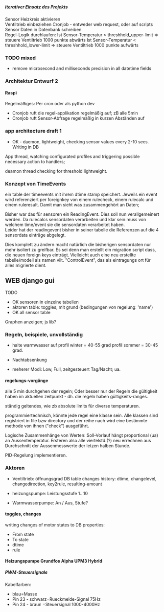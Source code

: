 ##### Iterativer Einsatz des Projekts

Sensor Heizkreis aktivieren  
Ventiltrieb einbeziehen
Cronjob - entweder web request, oder auf scripts
Sensor Daten in Datenbank schreiben  
Regel-Logik durchlaufen: 
Ist Sensor-Temperatur > threshhold_upper-limit => steuere Ventiltrieb 1000 punkte abwärts  Ist Sensor-Temperatur < threshhold_lower-limit => steuere Ventiltrieb 1000 punkte aufwärts



### TODO mixed
* remove microsecond and milliseconds precision in all datetime fields



### Architektur Entwurf 2

#### Raspi

Regelmäßiges: Per cron oder als python dev
* Cronjob ruft die regel-applikation regelmäßig auf; zB alle 5min 
* Cronjob ruft Sensor-Abfrage regelmäßig in kurzen Abständen auf



### app architecture draft 1

* OK - daemon, lightweight, checking sensor values every 2-10 secs. Writing in DB
  

App thread, watching configurated profiles and triggering possible necessary action to handlers;

deamon thread checking for threshold lightweight.

### Konzept von TimeEvents

ein table der timeevents mit ihrem dtime stamp speichert. Jeweils ein event wird referenziert per foreignkey von einem rulecheck, einem rulecalc und einem ruleresult. Damit man sieht was zusammengehört an Daten; 

Bisher war das für sensoren ein ReadingEvent. Dies soll nun verallgemeinert werden. Da rulecalcs sensordaten verarbeiten und klar sein muss von welchem time/event sie die sensordaten verarbeitet haben.  
Leider hat der readingevent bisher in seiner tabelle die Referenzen auf die 4 sensordata einträge abgelegt. 

Dies komplett zu ändern macht natürlich die bisherigen sensordaten nur mehr isoliert zu greifbar. Es sei denn man erstellt ein migration script dass, die neuen foreign keys einträgt. Vielleicht auch eine neu erstellte tabelle/modell als namen vllt. "ControlEvent", das als eintragungs ort für alles migrierte dient. 


## WEB django gui

TODO

* OK sensoren in einzelne tabellen
* aktoren table: toggles, mit grund (bedingungen von regelung: 'name')
* OK all sensor table

Graphen anzeigen; js lib? 



### Regeln, beispiele, unvollständig

* halte warmwasser auf profil winter = 40-55 grad
    profil sommer = 30-45 grad. 

* Nachtabsenkung
* meherer Modi: Low, Full, zeitgesteuert Tag/Nacht; ua.

#### regelungs-vorgänge
alle 5 min durchgehen der regeln; Oder besser nur der Regeln die gültigkeit haben im aktuellen zeitpunkt - dh. die regeln haben gültigkeits-ranges.

ständig geltendes, wie zb absolute limits für diverse temperaturen.

programmiertechnisch, könnte jede regel eine klasse sein. Alle klassen sind registriert in file bzw directory und der reihe nach wird eine bestimmte methode von ihnen ("check") ausgeführt. 

Logische Zusammenhänge von Werten: Soll-Vorlauf hängt proportional (ua) an Aussentemperatur. Ersteren also alle viertelstd.(?) neu errechnen aus Durchschnitt der Aussenmesswerte der letzen halben Stunde. 

PID-Regelung implementieren.

### Aktoren

* Ventiltrieb: öffnungsgrad
	DB table changes history: dtime, changelevel, changedirection, key2rule, resulting-amount

* heizungspumpe: Leistungsstufe 1...10 
* Warmwasserpumpe: An / Aus, Stufe?

#### toggles, changes
writing changes of motor states to DB
properties:
- From state
- To state
- dtime
- rule

#### Heizungspumpe Grundfos Alpha UPM3 Hybrid

##### PWM-Steuersignale

Kabelfarben:  
* blau=Masse
* Pin 23 - schwarz=Rueckmelde-Signal 75Hz
* Pin 24 - braun  =Steuersignal 1000-4000Hz


